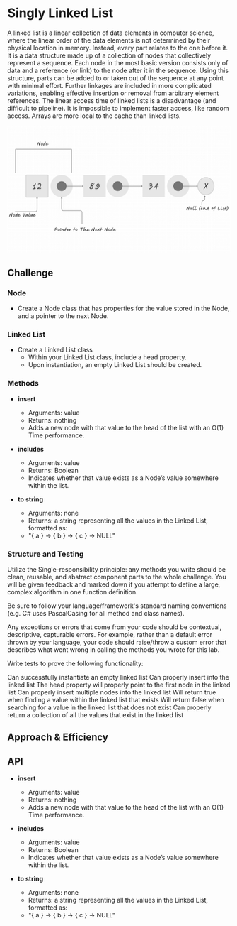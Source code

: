 # Singly Linked List
<!-- Short summary or background information -->

A linked list is a linear collection of data elements in computer science, where the linear order of the data elements is not determined by their physical location in memory. Instead, every part relates to the one before it. It is a data structure made up of a collection of nodes that collectively represent a sequence. Each node in the most basic version consists only of data and a reference (or link) to the node after it in the sequence. Using this structure, parts can be added to or taken out of the sequence at any point with minimal effort. Further linkages are included in more complicated variations, enabling effective insertion or removal from arbitrary element references. The linear access time of linked lists is a disadvantage (and difficult to pipeline). It is impossible to implement faster access, like random access. Arrays are more local to the cache than linked lists.

![Linked Lists](./img/linked-lists.png)


## Challenge
<!-- Description of the challenge -->

### Node

- Create a Node class that has properties for the value stored in the Node, and a pointer to the next Node.

### Linked List

- Create a Linked List class
  - Within your Linked List class, include a head property.
  - Upon instantiation, an empty Linked List should be created.

### Methods

- **insert**
  - Arguments: value
  - Returns: nothing
  - Adds a new node with that value to the head of the list with an O(1) Time performance.

- **includes**
  - Arguments: value
  - Returns: Boolean
  - Indicates whether that value exists as a Node’s value somewhere within the list.

- **to string**
  - Arguments: none
  - Returns: a string representing all the values in the Linked List, formatted as:
  - "{ a } -> { b } -> { c } -> NULL"

### Structure and Testing

Utilize the Single-responsibility principle: any methods you write should be clean, reusable, and abstract component parts to the whole challenge. You will be given feedback and marked down if you attempt to define a large, complex algorithm in one function definition.

Be sure to follow your language/framework's standard naming conventions (e.g. C# uses PascalCasing for all method and class names).

Any exceptions or errors that come from your code should be contextual, descriptive, capturable errors. For example, rather than a default error thrown by your language, your code should raise/throw a custom error that describes what went wrong in calling the methods you wrote for this lab.

Write tests to prove the following functionality:

Can successfully instantiate an empty linked list
Can properly insert into the linked list
The head property will properly point to the first node in the linked list
Can properly insert multiple nodes into the linked list
Will return true when finding a value within the linked list that exists
Will return false when searching for a value in the linked list that does not exist
Can properly return a collection of all the values that exist in the linked list

## Approach & Efficiency
<!-- What approach did you take? Why? What is the Big O space/time for this approach? -->

## API
<!-- Description of each method publicly available to your Linked List -->

- **insert**
  - Arguments: value
  - Returns: nothing
  - Adds a new node with that value to the head of the list with an O(1) Time performance.

- **includes**
  - Arguments: value
  - Returns: Boolean
  - Indicates whether that value exists as a Node’s value somewhere within the list.

- **to string**
  - Arguments: none
  - Returns: a string representing all the values in the Linked List, formatted as:
  - "{ a } -> { b } -> { c } -> NULL"
